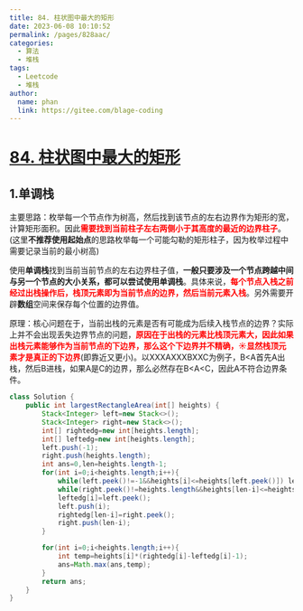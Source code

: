 ```yaml
---
title: 84. 柱状图中最大的矩形
date: 2023-06-08 10:10:52
permalink: /pages/828aac/
categories:
  - 算法
  - 堆栈
tags:
  - Leetcode
  - 堆栈
author: 
  name: phan
  link: https://gitee.com/blage-coding
---
```

# [84. 柱状图中最大的矩形](https://leetcode.cn/problems/largest-rectangle-in-histogram/)

## 1.单调栈

主要思路：枚举每一个节点作为树高，然后找到该节点的左右边界作为矩形的宽，计算矩形面积。因此<font color="red">**需要找到当前柱子左右两侧小于其高度的最近的边界柱子**</font>。(这里**不推荐使用起始点**的思路枚举每一个可能勾勒的矩形柱子，因为枚举过程中需要记录当前的最小树高)

使用**单调栈**找到当前当前节点的左右边界柱子值，**一般只要涉及一个节点跨越中间与另一个节点的大小关系，都可以尝试使用单调栈**。具体来说，<font color="red">**每个节点入栈之前经过出栈操作后，栈顶元素即为当前节点的边界，然后当前元素入栈**</font>。另外需要开辟**数组**空间来保存每个位置的边界值。

原理：核心问题在于，当前出栈的元素是否有可能成为后续入栈节点的边界？实际上并不会出现丢失边界节点的问题，<font color="red">**原因在于出栈的元素比栈顶元素大，因此如果出栈元素能够作为当前节点的下边界，那么这个下边界并不精确，☀️显然栈顶元素才是真正的下边界**</font>(即靠近又更小)。以XXXAXXXBXXC为例子，B<A首先A出栈，然后B进栈，如果A是C的边界，那么必然存在B<A<C，因此A不符合边界条件。

```java
class Solution {
    public int largestRectangleArea(int[] heights) {
        Stack<Integer> left=new Stack<>();
        Stack<Integer> right=new Stack<>();
        int[] rightedg=new int[heights.length];
        int[] leftedg=new int[heights.length];
        left.push(-1);
        right.push(heights.length);
        int ans=0,len=heights.length-1;
        for(int i=0;i<heights.length;i++){
            while(left.peek()!=-1&&heights[i]<=heights[left.peek()]) left.pop();
            while(right.peek()!=heights.length&&heights[len-i]<=heights[right.peek()]) right.pop();
            leftedg[i]=left.peek();
            left.push(i);
            rightedg[len-i]=right.peek();
            right.push(len-i);
        }

        for(int i=0;i<heights.length;i++){
            int temp=heights[i]*(rightedg[i]-leftedg[i]-1);
            ans=Math.max(ans,temp);
        }
        return ans;
    }
}
```